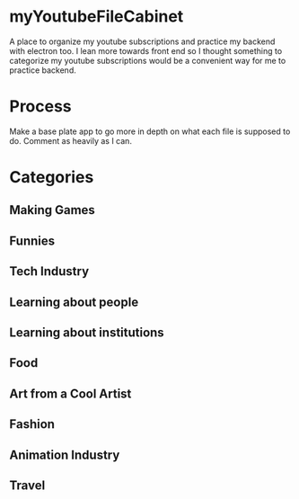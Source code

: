 # myYoutubeFileCabinet

A place to organize my youtube subscriptions and practice my backend with electron too. I lean more towards front
end so I thought something to categorize my youtube subscriptions would be a convenient way for me to practice backend.

# Process

Make a base plate app to go more in depth on what each file is supposed to do. Comment as heavily as I can.

# Categories

## Making Games

## Funnies

## Tech Industry

## Learning about people

## Learning about institutions

## Food

## Art from a Cool Artist

## Fashion

## Animation Industry

## Travel
